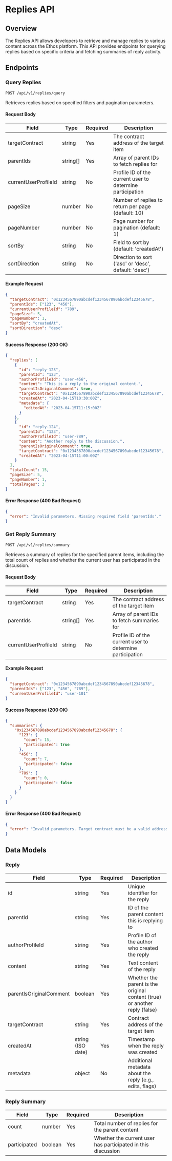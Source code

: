 # Replies API

## Overview

The Replies API allows developers to retrieve and manage replies to various content across the Ethos platform. This API provides endpoints for querying replies based on specific criteria and fetching summaries of reply activity.

## Endpoints

### Query Replies

```
POST /api/v1/replies/query
```

Retrieves replies based on specified filters and pagination parameters.

#### Request Body

| Field | Type | Required | Description |
|-------|------|----------|-------------|
| targetContract | string | Yes | The contract address of the target item |
| parentIds | string[] | Yes | Array of parent IDs to fetch replies for |
| currentUserProfileId | string | No | Profile ID of the current user to determine participation |
| pageSize | number | No | Number of replies to return per page (default: 10) |
| pageNumber | number | No | Page number for pagination (default: 1) |
| sortBy | string | No | Field to sort by (default: 'createdAt') |
| sortDirection | string | No | Direction to sort ('asc' or 'desc', default: 'desc') |

#### Example Request

```json
{
  "targetContract": "0x1234567890abcdef1234567890abcdef12345678",
  "parentIds": ["123", "456"],
  "currentUserProfileId": "789",
  "pageSize": 5,
  "pageNumber": 1,
  "sortBy": "createdAt",
  "sortDirection": "desc"
}
```

#### Success Response (200 OK)

```json
{
  "replies": [
    {
      "id": "reply-123",
      "parentId": "123",
      "authorProfileId": "user-456",
      "content": "This is a reply to the original content.",
      "parentIsOriginalComment": true,
      "targetContract": "0x1234567890abcdef1234567890abcdef12345678",
      "createdAt": "2023-04-15T10:30:00Z",
      "metadata": {
        "editedAt": "2023-04-15T11:15:00Z"
      }
    },
    {
      "id": "reply-124",
      "parentId": "123",
      "authorProfileId": "user-789",
      "content": "Another reply to the discussion.",
      "parentIsOriginalComment": true,
      "targetContract": "0x1234567890abcdef1234567890abcdef12345678",
      "createdAt": "2023-04-15T11:00:00Z"
    }
  ],
  "totalCount": 15,
  "pageSize": 5,
  "pageNumber": 1,
  "totalPages": 3
}
```

#### Error Response (400 Bad Request)

```json
{
  "error": "Invalid parameters. Missing required field 'parentIds'."
}
```

### Get Reply Summary

```
POST /api/v1/replies/summary
```

Retrieves a summary of replies for the specified parent items, including the total count of replies and whether the current user has participated in the discussion.

#### Request Body

| Field | Type | Required | Description |
|-------|------|----------|-------------|
| targetContract | string | Yes | The contract address of the target item |
| parentIds | string[] | Yes | Array of parent IDs to fetch summaries for |
| currentUserProfileId | string | No | Profile ID of the current user to determine participation |

#### Example Request

```json
{
  "targetContract": "0x1234567890abcdef1234567890abcdef12345678",
  "parentIds": ["123", "456", "789"],
  "currentUserProfileId": "user-101"
}
```

#### Success Response (200 OK)

```json
{
  "summaries": {
    "0x1234567890abcdef1234567890abcdef12345678": {
      "123": {
        "count": 15,
        "participated": true
      },
      "456": {
        "count": 7,
        "participated": false
      },
      "789": {
        "count": 0,
        "participated": false
      }
    }
  }
}
```

#### Error Response (400 Bad Request)

```json
{
  "error": "Invalid parameters. Target contract must be a valid address."
}
```

## Data Models

### Reply

| Field | Type | Required | Description |
|-------|------|----------|-------------|
| id | string | Yes | Unique identifier for the reply |
| parentId | string | Yes | ID of the parent content this is replying to |
| authorProfileId | string | Yes | Profile ID of the author who created the reply |
| content | string | Yes | Text content of the reply |
| parentIsOriginalComment | boolean | Yes | Whether the parent is the original content (true) or another reply (false) |
| targetContract | string | Yes | Contract address of the target item |
| createdAt | string (ISO date) | Yes | Timestamp when the reply was created |
| metadata | object | No | Additional metadata about the reply (e.g., edits, flags) |

### Reply Summary

| Field | Type | Required | Description |
|-------|------|----------|-------------|
| count | number | Yes | Total number of replies for the parent content |
| participated | boolean | Yes | Whether the current user has participated in this discussion |
